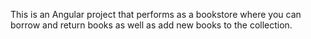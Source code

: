 This is an Angular project that performs as a bookstore where you can borrow and return books as well as add new books to the collection.
